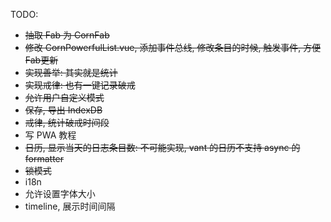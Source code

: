 TODO:
- ~~抽取 Fab 为 CornFab~~
- ~~修改 CornPowerfulList.vue, 添加事件总线, 修改条目的时候, 触发事件, 方便Fab更新~~
- ~~实现善举: 其实就是统计~~
- ~~实现戒律: 也有一键记录破戒~~
- ~~允许用户自定义模式~~
- ~~保存, 导出 IndexDB~~
- ~~戒律, 统计破戒时间段~~
- 写 PWA 教程
- ~~日历, 显示当天的日志条目数: 不可能实现, vant 的日历不支持 async 的 formatter~~
- ~~锁模式~~
- i18n
- 允许设置字体大小
- timeline, 展示时间间隔
